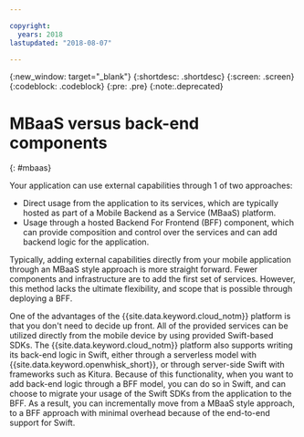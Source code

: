 ```yaml
---

copyright:
  years: 2018
lastupdated: "2018-08-07"

---
```

{:new_window: target="_blank"}
{:shortdesc: .shortdesc}
{:screen: .screen}
{:codeblock: .codeblock}
{:pre: .pre}
{:note:.deprecated}

# MBaaS versus back-end components
{: #mbaas}

Your application can use external capabilities through 1 of two approaches:
* Direct usage from the application to its services, which are typically hosted as part of a Mobile Backend as a Service (MBaaS) platform.
* Usage through a hosted Backend For Frontend (BFF) component, which can provide composition and control over the services and can add backend logic for the application.

Typically, adding external capabilities directly from your mobile application through an MBaaS style approach is more straight forward. Fewer components and infrastructure are to add the first set of services. However, this method lacks the ultimate flexibility, and scope that is possible through deploying a BFF.

One of the advantages of the {{site.data.keyword.cloud_notm}} platform is that you don't need to decide up front. All of the provided services can be utilized directly from the mobile device by using provided Swift-based SDKs. The {{site.data.keyword.cloud_notm}} platform also supports writing its back-end logic in Swift, either through a serverless model with {{site.data.keyword.openwhisk_short}}, or through server-side Swift with frameworks such as Kitura. Because of this functionality, when you want to add back-end logic through a BFF model, you can do so in Swift, and can choose to migrate your usage of the Swift SDKs from the application to the BFF. As a result, you can incrementally move from a MBaaS style approach, to a BFF approach with minimal overhead because of the end-to-end support for Swift.
